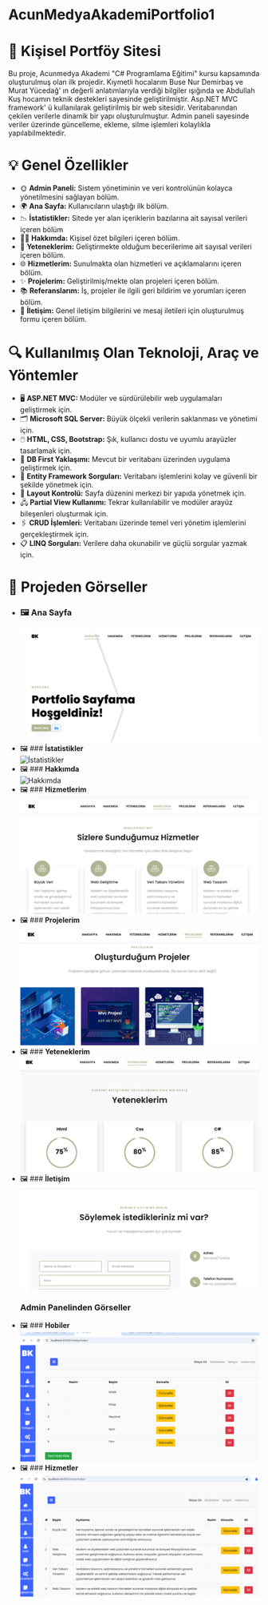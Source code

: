 # AcunMedyaAkademiPortfolio1
# 🌟 Kişisel Portföy Sitesi
Bu proje, Acunmedya Akademi "C# Programlama Eğitimi" kursu kapsamında oluşturulmuş olan ilk projedir. Kıymetli hocalarım Buse Nur Demirbaş ve Murat Yücedağ' ın değerli anlatımlarıyla verdiği bilgiler ışığında ve Abdullah Kuş hocamın teknik destekleri sayesinde geliştirilmiştir. Asp.NET MVC framework' ü kullanılarak geliştirilmiş bir web sitesidir. Veritabanından çekilen verilerle dinamik bir yapı oluşturulmuştur. Admin paneli sayesinde veriler üzerinde güncelleme, ekleme, silme işlemleri kolaylıkla yapılabilmektedir. 

# 💡 Genel Özellikler
- 🌞 **Admin Paneli:** Sistem yönetiminin ve veri kontrolünün kolayca yönetilmesini sağlayan bölüm.
- 🌍 **Ana Sayfa:** Kullanıcıların ulaştığı ilk bölüm.
- 📉 **İstatistikler:** Sitede yer alan içeriklerin bazılarına ait sayısal verileri içeren bölüm
- 👩‍💻 **Hakkımda:** Kişisel özet bilgileri içeren bölüm.
- 🚀 **Yeteneklerim:** Geliştirmekte olduğum becerilerime ait sayısal verileri içeren bölüm.
- 🌐 **Hizmetlerim:** Sunulmakta olan hizmetleri ve açıklamalarını içeren bölüm.
- ✨ **Projelerim:** Geliştirilmiş/mekte olan projeleri içeren bölüm.
- 📚 **Referanslarım:** İş, projeler ile ilgili geri bildirim ve yorumları içeren bölüm.
- 📱 **İletişim:** Genel iletişim bilgilerini ve mesaj iletileri için oluşturulmuş formu içeren bölüm.

# 🔍 Kullanılmış Olan Teknoloji, Araç ve Yöntemler
- 🖥️ **ASP.NET MVC:** Modüler ve sürdürülebilir web uygulamaları geliştirmek için.
- 🗂️ **Microsoft SQL Server:** Büyük ölçekli verilerin saklanması ve yönetimi için.
- 🖱️ **HTML, CSS, Bootstrap:** Şık, kullanıcı dostu ve uyumlu arayüzler tasarlamak için.
- 📂 **DB First Yaklaşımı:** Mevcut bir veritabanı üzerinden uygulama geliştirmek için.
- 🔖 **Entity Framework Sorguları:** Veritabanı işlemlerini kolay ve güvenli bir şekilde yönetmek için.
- 📝 **Layout Kontrolü:** Sayfa düzenini merkezi bir yapıda yönetmek için.
- 🖧 **Partial View Kullanımı:** Tekrar kullanılabilir ve modüler arayüz bileşenleri oluşturmak için.
- 🖇️ **CRUD İşlemleri:** Veritabanı üzerinde temel veri yönetim işlemlerini gerçekleştirmek için.
- 📋 **LINQ Sorguları:** Verilere daha okunabilir ve güçlü sorgular yazmak için.

# 📸 Projeden Görseller
- ### 🖼️ **Ana Sayfa**  
  ![Ana Sayfa](https://github.com/Burcu03/AcunMedyaAkademiPortfolio1/blob/master/AcunMedyaAkademiPortfolio1/Template/clyde-master/images/AnaSayfaPortfolio.png?raw=true)
- 🖼️ ### **İstatistikler**  
  ![İstatistikler](https://github.com/Burcu03/AcunMedyaAkademiPortfolio1/blob/master/AcunMedyaAkademiPortfolio1/Template/clyde-master/images/%C4%B0statistiklerPortfolio.png?raw=true)
- 🖼️ ### **Hakkımda**  
  ![Hakkımda](https://github.com/Burcu03/AcunMedyaAkademiPortfolio1/blob/master/AcunMedyaAkademiPortfolio1/Template/clyde-master/images/Hakk%C4%B1mdaPortfolio.png?raw=true)
- 🖼️ ### **Hizmetlerim**  
  ![Hizmetlerim](https://github.com/Burcu03/AcunMedyaAkademiPortfolio1/blob/master/AcunMedyaAkademiPortfolio1/Template/clyde-master/images/HizmetlerPortfolio.png?raw=true)
- 🖼️ ### **Projelerim**  
  ![Projelerim](https://github.com/Burcu03/AcunMedyaAkademiPortfolio1/blob/master/AcunMedyaAkademiPortfolio1/Template/clyde-master/images/ProjelerPortfolio.png?raw=true)
- 🖼️ ### **Yeteneklerim**  
  ![Yeteneklerim](https://github.com/Burcu03/AcunMedyaAkademiPortfolio1/blob/master/AcunMedyaAkademiPortfolio1/Template/clyde-master/images/YeteneklerPortfolio.png?raw=true)
- 🖼️ ### **İletişim**  
  ![İletişim](https://github.com/Burcu03/AcunMedyaAkademiPortfolio1/blob/master/AcunMedyaAkademiPortfolio1/Template/clyde-master/images/%C4%B0leti%C5%9FimPortfolio.png?raw=true)
  ### **Admin Panelinden Görseller**
- 🖼️ ### **Hobiler**  
  ![Hobiler](https://github.com/Burcu03/AcunMedyaAkademiPortfolio1/blob/master/AcunMedyaAkademiPortfolio1/Template/clyde-master/images/HobilerAdmin.png?raw=true)
- 🖼️ ### **Hizmetler**  
  ![Hizmetler](https://github.com/Burcu03/AcunMedyaAkademiPortfolio1/blob/master/AcunMedyaAkademiPortfolio1/Template/clyde-master/images/HizmetlerAdmin.png?raw=true)

  

